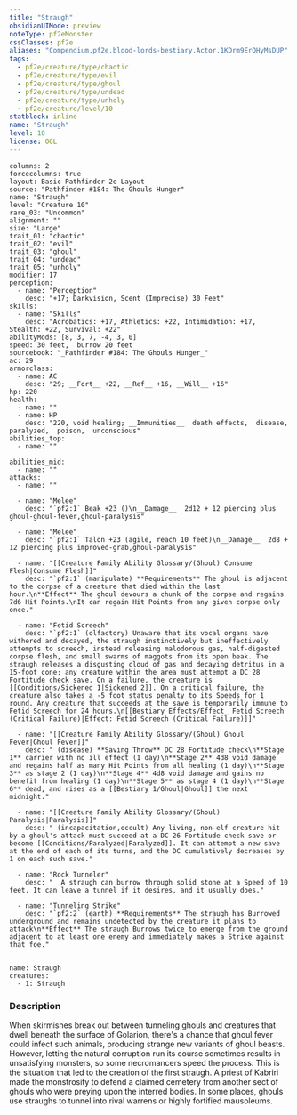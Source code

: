 ```yaml
---
title: "Straugh"
obsidianUIMode: preview
noteType: pf2eMonster
cssClasses: pf2e
aliases: "Compendium.pf2e.blood-lords-bestiary.Actor.1KDrm9ErOHyMsDUP" 
tags:
  - pf2e/creature/type/chaotic
  - pf2e/creature/type/evil
  - pf2e/creature/type/ghoul
  - pf2e/creature/type/undead
  - pf2e/creature/type/unholy
  - pf2e/creature/level/10
statblock: inline
name: "Straugh"
level: 10
license: OGL
---
```


```statblock
columns: 2
forcecolumns: true
layout: Basic Pathfinder 2e Layout
source: "Pathfinder #184: The Ghouls Hunger"
name: "Straugh"
level: "Creature 10"
rare_03: "Uncommon"
alignment: ""
size: "Large"
trait_01: "chaotic"
trait_02: "evil"
trait_03: "ghoul"
trait_04: "undead"
trait_05: "unholy"
modifier: 17
perception:
  - name: "Perception"
    desc: "+17; Darkvision, Scent (Imprecise) 30 Feet"
skills:
  - name: "Skills"
    desc: "Acrobatics: +17, Athletics: +22, Intimidation: +17, Stealth: +22, Survival: +22"
abilityMods: [8, 3, 7, -4, 3, 0]
speed: 30 feet,  burrow 20 feet
sourcebook: "_Pathfinder #184: The Ghouls Hunger_"
ac: 29
armorclass:
  - name: AC
    desc: "29; __Fort__ +22, __Ref__ +16, __Will__ +16"
hp: 220
health:
  - name: ""
  - name: HP
    desc: "220, void healing; __Immunities__  death effects,  disease,  paralyzed,  poison,  unconscious"
abilities_top:
  - name: ""

abilities_mid:
  - name: ""
attacks:
  - name: ""

  - name: "Melee"
    desc: "`pf2:1` Beak +23 ()\n__Damage__  2d12 + 12 piercing plus ghoul-ghoul-fever,ghoul-paralysis"

  - name: "Melee"
    desc: "`pf2:1` Talon +23 (agile, reach 10 feet)\n__Damage__  2d8 + 12 piercing plus improved-grab,ghoul-paralysis"

  - name: "[[Creature Family Ability Glossary/(Ghoul) Consume Flesh|Consume Flesh]]"
    desc: "`pf2:1` (manipulate) **Requirements** The ghoul is adjacent to the corpse of a creature that died within the last hour.\n**Effect** The ghoul devours a chunk of the corpse and regains 7d6 Hit Points.\nIt can regain Hit Points from any given corpse only once."

  - name: "Fetid Screech"
    desc: "`pf2:1` (olfactory) Unaware that its vocal organs have withered and decayed, the straugh instinctively but ineffectively attempts to screech, instead releasing malodorous gas, half-digested corpse flesh, and small swarms of maggots from its open beak. The straugh releases a disgusting cloud of gas and decaying detritus in a 15-foot cone; any creature within the area must attempt a DC 28 Fortitude check save. On a failure, the creature is [[Conditions/Sickened 1|Sickened 2]]. On a critical failure, the creature also takes a -5 foot status penalty to its Speeds for 1 round. Any creature that succeeds at the save is temporarily immune to Fetid Screech for 24 hours.\n[[Bestiary Effects/Effect_ Fetid Screech (Critical Failure)|Effect: Fetid Screech (Critical Failure)]]"

  - name: "[[Creature Family Ability Glossary/(Ghoul) Ghoul Fever|Ghoul Fever]]"
    desc: " (disease) **Saving Throw** DC 28 Fortitude check\n**Stage 1** carrier with no ill effect (1 day)\n**Stage 2** 4d8 void damage and regains half as many Hit Points from all healing (1 day)\n**Stage 3** as stage 2 (1 day)\n**Stage 4** 4d8 void damage and gains no benefit from healing (1 day)\n**Stage 5** as stage 4 (1 day)\n**Stage 6** dead, and rises as a [[Bestiary 1/Ghoul|Ghoul]] the next midnight."

  - name: "[[Creature Family Ability Glossary/(Ghoul) Paralysis|Paralysis]]"
    desc: " (incapacitation,occult) Any living, non-elf creature hit by a ghoul's attack must succeed at a DC 26 Fortitude check save or become [[Conditions/Paralyzed|Paralyzed]]. It can attempt a new save at the end of each of its turns, and the DC cumulatively decreases by 1 on each such save."

  - name: "Rock Tunneler"
    desc: "  A straugh can burrow through solid stone at a Speed of 10 feet. It can leave a tunnel if it desires, and it usually does."

  - name: "Tunneling Strike"
    desc: "`pf2:2` (earth) **Requirements** The straugh has Burrowed underground and remains undetected by the creature it plans to attack\n**Effect** The straugh Burrows twice to emerge from the ground adjacent to at least one enemy and immediately makes a Strike against that foe."
 
```

```encounter-table
name: Straugh
creatures:
  - 1: Straugh
```


### Description
When skirmishes break out between tunneling ghouls and creatures that dwell beneath the surface of Golarion, there's a chance that ghoul fever could infect such animals, producing strange new variants of ghoul beasts. However, letting the natural corruption run its course sometimes results in unsatisfying monsters, so some necromancers speed the process. This is the situation that led to the creation of the first straugh. A priest of Kabriri made the monstrosity to defend a claimed cemetery from another sect of ghouls who were preying upon the interred bodies. In some places, ghouls use straughs to tunnel into rival warrens or highly fortified mausoleums.
